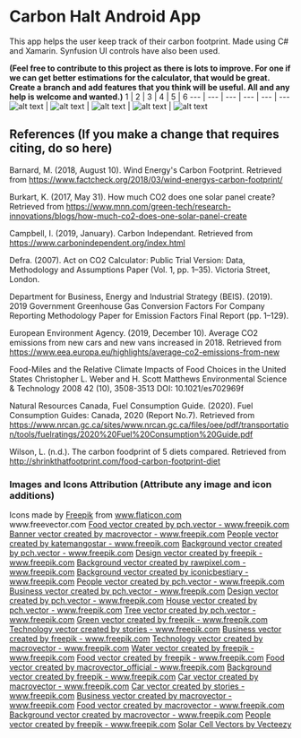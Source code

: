 # Carbon Halt Android App
This app helps the user keep track of their carbon footprint. Made using C# and Xamarin. Synfusion UI controls have also been used.

**(Feel free to contribute to this project as there is lots to improve. For one if we can get better estimations for the calculator, that would be great. Create a branch and add features that you think will be useful. All and any help is welcome and wanted.)**
1 | 2 | 3 | 4 | 5 | 6 
--- | --- | --- | --- | --- | --- 
![alt text](https://github.com/JimmyXelectroN/Carbon-Halt-Android-App/blob/master/Preview/1.jpg) |   ![alt text](https://github.com/JimmyXelectroN/Carbon-Halt-Android-App/blob/master/Preview/2.jpg) |   ![alt text](https://github.com/JimmyXelectroN/Carbon-Halt-Android-App/blob/master/Preview/3.jpg) |   ![alt text](https://github.com/JimmyXelectroN/Carbon-Halt-Android-App/blob/master/Preview/4.jpg) |   ![alt text](https://github.com/JimmyXelectroN/Carbon-Halt-Android-App/blob/master/Preview/5.jpg) 
## References (If you make a change that requires citing, do so here)

Barnard, M. (2018, August 10). Wind Energy's Carbon Footprint. Retrieved from https://www.factcheck.org/2018/03/wind-energys-carbon-footprint/

Burkart, K. (2017, May 31). How much CO2 does one solar panel create? Retrieved from https://www.mnn.com/green-tech/research-innovations/blogs/how-much-co2-does-one-solar-panel-create

Campbell, I. (2019, January). Carbon Independant. Retrieved from https://www.carbonindependent.org/index.html

Defra. (2007). Act on CO2 Calculator: Public Trial Version: Data, Methodology and Assumptions Paper (Vol. 1, pp. 1–35). Victoria Street, London.

Department for Business, Energy and Industrial Strategy (BEIS). (2019). 2019 Government Greenhouse Gas Conversion Factors For Company Reporting Methodology Paper for Emission Factors Final Report (pp. 1–129).

European Environment Agency. (2019, December 10). Average CO2 emissions from new cars and new vans increased in 2018. Retrieved from https://www.eea.europa.eu/highlights/average-co2-emissions-from-new

Food-Miles and the Relative Climate Impacts of Food Choices in the United States
Christopher L. Weber and H. Scott Matthews
Environmental Science & Technology 2008 42 (10), 3508-3513
DOI: 10.1021/es702969f

Natural Resources Canada, Fuel Consumption Guide. (2020). Fuel Consumption Guides: Canada, 2020 (Report No.7). Retrieved from https://www.nrcan.gc.ca/sites/www.nrcan.gc.ca/files/oee/pdf/transportation/tools/fuelratings/2020%20Fuel%20Consumption%20Guide.pdf

Wilson, L. (n.d.). The carbon foodprint of 5 diets compared. Retrieved from http://shrinkthatfootprint.com/food-carbon-footprint-diet

### Images and Icons Attribution (Attribute any image and icon additions)

<div>Icons made by <a href="https://www.flaticon.com/authors/freepik" title="Freepik">Freepik</a> from <a href="https://www.flaticon.com/" title="Flaticon">www.flaticon.com</a></div>
www.freevector.com
<a href="https://www.freepik.com/free-photos-vectors/food">Food vector created by pch.vector - www.freepik.com</a>
<a href="https://www.freepik.com/free-photos-vectors/banner">Banner vector created by macrovector - www.freepik.com</a>
<a href="https://www.freepik.com/free-photos-vectors/people">People vector created by katemangostar - www.freepik.com</a>
<a href="https://www.freepik.com/free-photos-vectors/background">Background vector created by pch.vector - www.freepik.com</a>
<a href="https://www.freepik.com/free-photos-vectors/design">Design vector created by freepik - www.freepik.com</a>
<a href="https://www.freepik.com/free-photos-vectors/background">Background vector created by rawpixel.com - www.freepik.com</a>
<a href="https://www.freepik.com/free-photos-vectors/background">Background vector created by iconicbestiary - www.freepik.com</a>
<a href="https://www.freepik.com/free-photos-vectors/people">People vector created by pch.vector - www.freepik.com</a>
<a href="https://www.freepik.com/free-photos-vectors/business">Business vector created by pch.vector - www.freepik.com</a>
<a href="https://www.freepik.com/free-photos-vectors/design">Design vector created by pch.vector - www.freepik.com</a>
<a href="https://www.freepik.com/free-photos-vectors/house">House vector created by pch.vector - www.freepik.com</a>
<a href="https://www.freepik.com/free-photos-vectors/tree">Tree vector created by pch.vector - www.freepik.com</a>
<a href="https://www.freepik.com/free-photos-vectors/green">Green vector created by freepik - www.freepik.com</a>
<a href="https://www.freepik.com/free-photos-vectors/technology">Technology vector created by stories - www.freepik.com</a>
<a href="https://www.freepik.com/free-photos-vectors/business">Business vector created by freepik - www.freepik.com</a>
<a href="https://www.freepik.com/free-photos-vectors/technology">Technology vector created by macrovector - www.freepik.com</a>
<a href="https://www.freepik.com/free-photos-vectors/water">Water vector created by freepik - www.freepik.com</a>
<a href="https://www.freepik.com/free-photos-vectors/food">Food vector created by freepik - www.freepik.com</a>
<a href="https://www.freepik.com/free-photos-vectors/food">Food vector created by macrovector_official - www.freepik.com</a>
<a href="https://www.freepik.com/free-photos-vectors/background">Background vector created by freepik - www.freepik.com</a>
<a href="https://www.freepik.com/free-photos-vectors/car">Car vector created by macrovector - www.freepik.com</a>
<a href="https://www.freepik.com/free-photos-vectors/car">Car vector created by stories - www.freepik.com</a>
<a href="https://www.freepik.com/free-photos-vectors/business">Business vector created by macrovector - www.freepik.com</a>
<a href="https://www.freepik.com/free-photos-vectors/food">Food vector created by macrovector - www.freepik.com</a>
<a href="https://www.freepik.com/free-photos-vectors/background">Background vector created by macrovector - www.freepik.com</a>
<a href="https://www.freepik.com/free-photos-vectors/people">People vector created by freepik - www.freepik.com</a>
<a href="https://www.vecteezy.com/free-vector/solar-cell">Solar Cell Vectors by Vecteezy</a>
